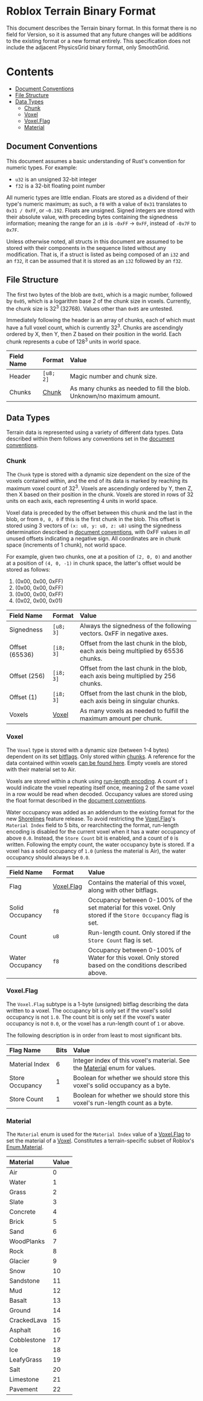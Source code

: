 # Roblox Terrain Binary Format

This document describes the Terrain binary format. In this format there is no field for Version, so it is assumed that any future changes will be additions to the existing format or a new format entirely. This specification does not include the adjacent PhysicsGrid binary format, only SmoothGrid.

# Contents

- [Document Conventions](#document-conventions)
- [File Structure](#file-structure)
- [Data Types](#data-types)
  - [Chunk](#chunk)
  - [Voxel](#voxel)
  - [Voxel.Flag](#voxel.flag)
  - [Material](#material)

## Document Conventions

This document assumes a basic understanding of Rust's convention for numeric types. For example:

- `u32` is an unsigned 32-bit integer
- `f32` is a 32-bit floating point number

All numeric types are little endian. Floats are stored as a dividend of their type's numeric maximum; as such, a `f8` with a value of `0x31` translates to `0x31 / 0xFF`, or `~0.192`. Floats are unsigned. Signed integers are stored with their absolute value, with preceding bytes containing the signedness information; meaning the range for an `i8` is `-0xFF` -> `0xFF`, instead of `-0x7F` to `0x7F`.

Unless otherwise noted, all structs in this document are assumed to be stored with their components in the sequence listed without any modification. That is, if a struct is listed as being composed of an `i32` and an `f32`, it can be assumed that it is stored as an `i32` followed by an `f32`.

## File Structure

The first two bytes of the blob are `0x01`, which is a magic number, followed by `0x05`, which is a logarithm base 2 of the chunk size in voxels. Currently, the chunk size is 32<sup>3</sup> (32768). Values other than `0x05` are untested.

Immediately following the header is an array of chunks, each of which must have a full voxel count, which is currently 32<sup>3</sup>. Chunks are ascendingly ordered by X, then Y, then Z based on their position in the world. Each chunk represents a cube of 128<sup>3</sup> units in world space.

| Field Name | Format          | Value                                                                 |
| :--------- | :-------------- | :-------------------------------------------------------------------- |
| Header     | `[u8; 2]`       | Magic number and chunk size.                                          |
| Chunks     | [Chunk](#chunk) | As many chunks as needed to fill the blob. Unknown/no maximum amount. |

## Data Types

Terrain data is represented using a variety of different data types. Data described within them follows any conventions set in the [document conventions](#document-conventions).

### Chunk

The `Chunk` type is stored with a dynamic size dependent on the size of the voxels contained within, and the end of its data is marked by reaching its maximum voxel count of 32<sup>3</sup>. Voxels are ascendingly ordered by Y, then Z, then X based on their position in the chunk. Voxels are stored in rows of 32 units on each axis, each representing 4 units in world space.

Voxel data is preceded by the offset between this chunk and the last in the blob, or from `0, 0, 0` if this is the first chunk in the blob. This offset is stored using 3 vectors of `(x: u8, y: u8, z: u8)` using the signedness determination described in [document conventions](#document-conventions), with 0xFF values in _all_ unused offsets indicating a negative sign. All coordinates are in chunk space (increments of 1 chunk), not world space.

For example, given two chunks, one at a position of `(2, 0, 0)` and another at a position of `(4, 0, -1)` in chunk space, the latter's offset would be stored as follows:

1. (0x00, 0x00, 0xFF)
2. (0x00, 0x00, 0xFF)
3. (0x00, 0x00, 0xFF)
4. (0x02, 0x00, 0x01)

| Field Name     | Format          | Value                                                                               |
| :------------- | :-------------- | :---------------------------------------------------------------------------------- |
| Signedness     | `[u8; 3]`       | Always the signedness of the following vectors. 0xFF in negative axes.              |
| Offset (65536) | `[i8; 3]`       | Offset from the last chunk in the blob, each axis being multiplied by 65536 chunks. |
| Offset (256)   | `[i8; 3]`       | Offset from the last chunk in the blob, each axis being multiplied by 256 chunks.   |
| Offset (1)     | `[i8; 3]`       | Offset from the last chunk in the blob, each axis being in singular chunks.         |
| Voxels         | [Voxel](#voxel) | As many voxels as needed to fulfill the maximum amount per chunk.                   |

### Voxel

The `Voxel` type is stored with a dynamic size (between 1-4 bytes) dependent on its set [bitflags](#voxel.flag). Only stored within [chunks](#chunk). A reference for the data contained within voxels [can be found here][Terrain.WriteVoxelChannels]. Empty voxels are stored with their material set to Air.

Voxels are stored within a chunk using [run-length encoding]. A count of `1` would indicate the voxel repeating itself once, meaning 2 of the same voxel in a row would be read when decoded. Occupancy values are stored using the float format described in the [document conventions](#document-conventions).

Water occupancy was added as an addendum to the existing format for the new [Shorelines] feature release. To avoid restricting the [Voxel.Flag](#voxel.flag)'s `Material Index` field to 5 bits, or rearchitecting the format, run-length encoding is disabled for the current voxel when it has a water occupancy of above `0.0`. Instead, the `Store Count` bit is enabled, and a count of `0` is written. Following the empty count, the water occupancy byte is stored. If a voxel has a solid occupancy of `1.0` (unless the material is Air), the water occupancy should always be `0.0`.

| Field Name      | Format                    | Value                                                                                                          |
| :-------------- | :------------------------ | :------------------------------------------------------------------------------------------------------------- |
| Flag            | [Voxel.Flag](#voxel.flag) | Contains the material of this voxel, along with other bitflags.                                                |
| Solid Occupancy | `f8`                      | Occupancy between 0-100% of the set material for this voxel. Only stored if the `Store Occupancy` flag is set. |
| Count           | `u8`                      | Run-length count. Only stored if the `Store Count` flag is set.                                                |
| Water Occupancy | `f8`                      | Occupancy between 0-100% of Water for this voxel. Only stored based on the conditions described above.         |

[run-length encoding]: https://en.wikipedia.org/wiki/Run-length_encoding
[Terrain.WriteVoxelChannels]: https://create.roblox.com/docs/reference/engine/classes/Terrain#WriteVoxelChannels
[Shorelines]: https://devforum.roblox.com/t/shorelines-full-release/2952103

### Voxel.Flag

The `Voxel.Flag` subtype is a 1-byte (unsigned) bitflag describing the data written to a voxel. The occupancy bit is only set if the voxel's solid occupancy is not `1.0`. The count bit is only set if the voxel's water occupancy is not `0.0`, or the voxel has a run-length count of `1` or above.

The following description is in order from least to most significant bits.

| Flag Name       | Bits | Value                                                                                  |
| :-------------- | :--- | :------------------------------------------------------------------------------------- |
| Material Index  | 6    | Integer index of this voxel's material. See the [Material](#material) enum for values. |
| Store Occupancy | 1    | Boolean for whether we should store this voxel's solid occupancy as a byte.            |
| Store Count     | 1    | Boolean for whether we should store this voxel's run-length count as a byte.           |

### Material

The `Material` enum is used for the `Material Index` value of a [Voxel.Flag](#voxel.flag) to set the material of a [Voxel](#voxel). Constitutes a terrain-specific subset of Roblox's [Enum.Material].

| Material    | Value |
| :---------- | :---- |
| Air         | 0     |
| Water       | 1     |
| Grass       | 2     |
| Slate       | 3     |
| Concrete    | 4     |
| Brick       | 5     |
| Sand        | 6     |
| WoodPlanks  | 7     |
| Rock        | 8     |
| Glacier     | 9     |
| Snow        | 10    |
| Sandstone   | 11    |
| Mud         | 12    |
| Basalt      | 13    |
| Ground      | 14    |
| CrackedLava | 15    |
| Asphalt     | 16    |
| Cobblestone | 17    |
| Ice         | 18    |
| LeafyGrass  | 19    |
| Salt        | 20    |
| Limestone   | 21    |
| Pavement    | 22    |

[Enum.Material]: https://create.roblox.com/docs/reference/engine/enums/Material
